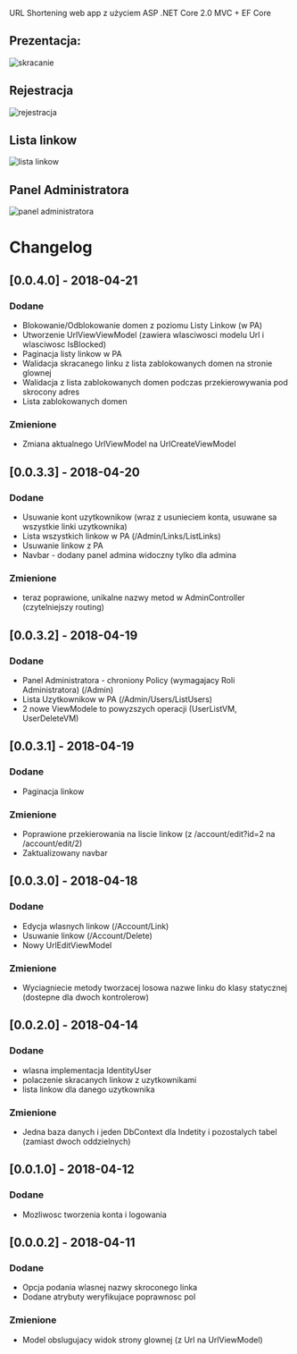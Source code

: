 ﻿URL Shortening web app z użyciem ASP .NET Core 2.0 MVC + EF Core

## Prezentacja:
![skracanie](https://i.imgur.com/DfUYxlE.gif)

## Rejestracja
![rejestracja](https://i.imgur.com/wmVP7VA.gif)

## Lista linkow
![lista linkow](https://i.imgur.com/bC8lq8t.png)

## Panel Administratora
![panel administratora](https://i.imgur.com/Q1tGDBF.gif)

# Changelog

## [0.0.4.0] - 2018-04-21
### Dodane
- Blokowanie/Odblokowanie domen z poziomu Listy Linkow (w PA)
- Utworzenie UrlViewViewModel (zawiera wlasciwosci modelu Url i wlasciwosc IsBlocked)
- Paginacja listy linkow w PA
- Walidacja skracanego linku z lista zablokowanych domen na stronie glownej
- Walidacja z lista zablokowanych domen podczas przekierowywania pod skrocony adres
- Lista zablokowanych domen

### Zmienione
- Zmiana aktualnego UrlViewModel na UrlCreateViewModel 

## [0.0.3.3] - 2018-04-20
### Dodane
- Usuwanie kont uzytkownikow (wraz z usunieciem konta, usuwane sa wszystkie linki uzytkownika)
- Lista wszystkich linkow w PA (/Admin/Links/ListLinks)
- Usuwanie linkow z PA
- Navbar - dodany panel admina widoczny tylko dla admina

### Zmienione
- teraz poprawione, unikalne nazwy metod w AdminController (czytelniejszy routing)

## [0.0.3.2] - 2018-04-19
### Dodane
- Panel Administratora - chroniony Policy (wymagajacy Roli Administratora) (/Admin)
- Lista Uzytkownikow w PA (/Admin/Users/ListUsers)
- 2 nowe ViewModele to powyzszych operacji (UserListVM, UserDeleteVM)

## [0.0.3.1] - 2018-04-19
### Dodane
- Paginacja linkow

### Zmienione
- Poprawione przekierowania na liscie linkow (z /account/edit?id=2 na /account/edit/2)
- Zaktualizowany navbar

## [0.0.3.0] - 2018-04-18
### Dodane
- Edycja wlasnych linkow (/Account/Link)
- Usuwanie linkow (/Account/Delete)
- Nowy UrlEditViewModel

### Zmienione
- Wyciagniecie metody tworzacej losowa nazwe linku do klasy statycznej (dostepne dla dwoch kontrolerow)

## [0.0.2.0] - 2018-04-14
### Dodane
- wlasna implementacja IdentityUser
- polaczenie skracanych linkow z uzytkownikami
- lista linkow dla danego uzytkownika

### Zmienione
- Jedna baza danych i jeden DbContext dla Indetity i pozostalych tabel (zamiast dwoch oddzielnych) 

## [0.0.1.0] - 2018-04-12
### Dodane
- Mozliwosc tworzenia konta i logowania

## [0.0.0.2] - 2018-04-11
### Dodane
- Opcja podania wlasnej nazwy skroconego linka
- Dodane atrybuty weryfikujace poprawnosc pol

### Zmienione
- Model obslugujacy widok strony glownej (z Url na UrlViewModel)